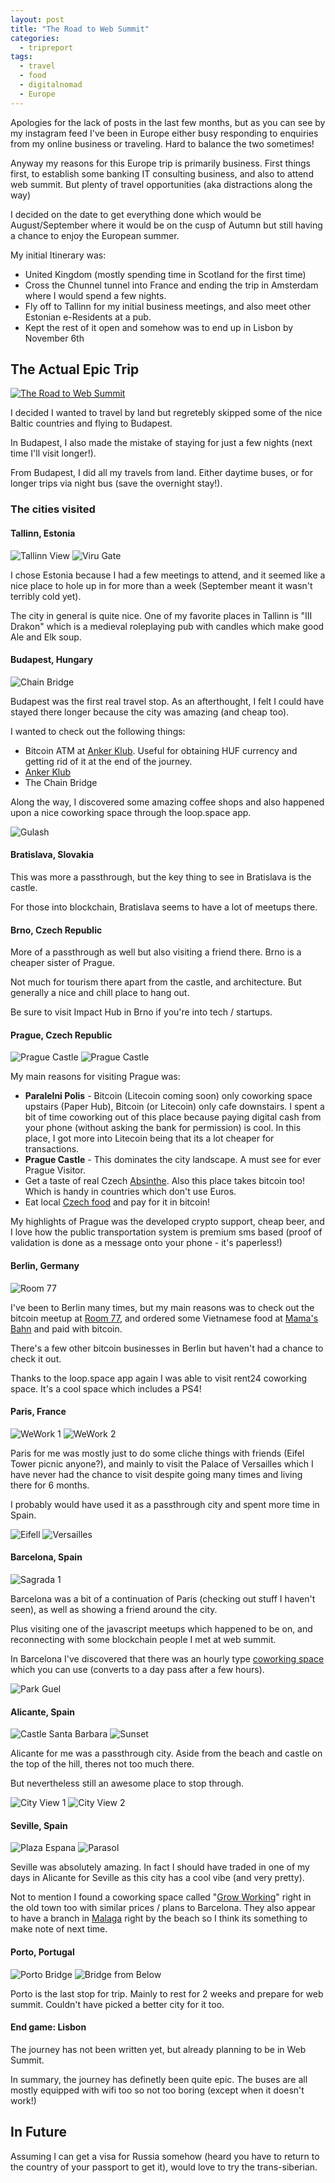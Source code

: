 ```yaml
---
layout: post
title: "The Road to Web Summit"
categories:
  - tripreport
tags:
  - travel
  - food
  - digitalnomad
  - Europe
---
```


Apologies for the lack of posts in the last few months, but as you can see by my instagram feed I've been in Europe either busy responding to enquiries from my online business or traveling. Hard to balance the two sometimes!

Anyway my reasons for this Europe trip is primarily business. First things first, to establish some banking IT consulting business, and also to attend web summit. But plenty of travel opportunities (aka distractions along the way)

I decided on the date to get everything done which would be August/September where it would be on the cusp of Autumn but still having a chance to enjoy the European summer.

My initial Itinerary was:

* United Kingdom (mostly spending time in Scotland for the first time)
* Cross the Chunnel tunnel into France and ending the trip in Amsterdam where I would spend a few nights.
* Fly off to Tallinn for my initial business meetings, and also meet other Estonian e-Residents at a pub.
* Kept the rest of it open and somehow was to end up in Lisbon by November 6th

## The Actual Epic Trip

[![The Road to Web Summit](https://images.itinerantfoodie.com/uploads/the-road-to-websummit-2017/road-to-web-summit.png)](https://s3.amazonaws.com/incoming.itinerantfoodie.com/uploads/the-road-to-websummit-2017/road-to-web-summit.png)

I decided I wanted to travel by land but regretebly skipped some of the nice Baltic countries and flying to Budapest.

In Budapest, I also made the mistake of staying for just a few nights (next time I'll visit longer!).

From Budapest, I did all my travels from land. Either daytime buses, or for longer trips via night bus (save the overnight stay!).

### The cities visited

#### Tallinn, Estonia

![Tallinn View](https://s3.amazonaws.com/images.itinerantfoodie.com/uploads/the-/road-to-websummit-2017/IMG_2758.png)
![Viru Gate](https://s3.amazonaws.com/images.itinerantfoodie.com/uploads/the-/road-to-websummit-2017/IMG_2832.png)

I chose Estonia because I had a few meetings to attend, and it seemed like a nice place to hole up in for more than a week (September meant it wasn't terribly cold yet).

The city in general is quite nice. One of my favorite places in Tallinn is "III Drakon" which is a medieval roleplaying pub with candles which make good Ale and Elk soup.

#### Budapest, Hungary

![Chain Bridge](https://s3.amazonaws.com/images.itinerantfoodie.com/uploads/the-road-to-websummit-2017/IMG_2919.png)

Budapest was the first real travel stop. As an afterthought, I felt I could have stayed there longer because the city was amazing (and cheap too).

I wanted to check out the following things:

* Bitcoin ATM at [Anker Klub](https://www.facebook.com/ankerklub/). Useful for obtaining HUF currency and getting rid of it at the end of the journey.
* [Anker Klub](https://www.facebook.com/ankerklub/)
* The Chain Bridge

Along the way, I discovered some amazing coffee shops and also happened upon a nice coworking space through the loop.space app.

![Gulash](https://s3.amazonaws.com/images.itinerantfoodie.com/uploads/the-road-to-websummit-2017/IMG_2933.png)

#### Bratislava, Slovakia

This was more a passthrough, but the key thing to see in Bratislava is the castle.

For those into blockchain, Bratislava seems to have a lot of meetups there.

#### Brno, Czech Republic

More of a passthrough as well but also visiting a friend there. Brno is a cheaper sister of Prague.

Not much for tourism there apart from the castle, and architecture. But generally a nice and chill place to hang out.

Be sure to visit Impact Hub in Brno if you're into tech / startups.

#### Prague, Czech Republic

![Prague Castle](https://s3.amazonaws.com/images.itinerantfoodie.com/uploads/the-road-to-websummit-2017/IMG_3212.png)
![Prague Castle](https://s3.amazonaws.com/images.itinerantfoodie.com/uploads/the-road-to-websummit-2017/IMG_3256.png)

My main reasons for visiting Prague was:

* **Paralelni Polis** - Bitcoin (Litecoin coming soon) only coworking space upstairs (Paper Hub), Bitcoin (or Litecoin) only cafe downstairs. I spent a bit of time coworking out of this place because paying digital cash from your phone (without asking the bank for permission) is cool. In this place, I got more into Litecoin being that its a lot cheaper for transactions.
* **Prague Castle** - This dominates the city landscape. A must see for ever Prague Visitor.
* Get a taste of real Czech [Absinthe](https://foursquare.com/v/absintherie/4bd6daff4e32d13ab12ec380). Also this place takes bitcoin too! Which is handy in countries which don't use Euros.
* Eat local [Czech food](https://foursquare.com/v/zapomenut%C3%BD-%C4%8Das/4b802151f964a520ee5430e3) and pay for it in bitcoin!

My highlights of Prague was the developed crypto support, cheap beer, and I love how the public transportation system is premium sms based (proof of validation is done as a message onto your phone - it's paperless!)

####  Berlin, Germany

![Room 77](https://s3.amazonaws.com/images.itinerantfoodie.com/uploads/the-road-to-websummit-2017/IMG_3243.png)

I've been to Berlin many times, but my main reasons was to check out the bitcoin meetup at [Room 77](http://www.room77.de/), and ordered some Vietnamese food at [Mama's Bahn](https://www.facebook.com/mamasbanh/) and paid with bitcoin.

There's a few other bitcoin businesses in Berlin but haven't had a chance to check it out.

Thanks to the loop.space app again I was able to visit rent24 coworking space. It's a cool space which includes a PS4!

#### Paris, France

![WeWork 1](https://s3.amazonaws.com/images.itinerantfoodie.com/uploads/the-road-to-websummit-2017/IMG_3339.png)
![WeWork 2](https://s3.amazonaws.com/images.itinerantfoodie.com/uploads/the-road-to-websummit-2017/IMG_3335.png)

Paris for me was mostly just to do some cliche things with friends (Eifel Tower picnic anyone?), and mainly to visit the Palace of Versailles which I have never had the chance to visit despite going many times and living there for 6 months.

I probably would have used it as a passthrough city and spent more time in Spain.

![Eifell](https://s3.amazonaws.com/images.itinerantfoodie.com/uploads/the-road-to-websummit-2017/IMG_3433.png)
![Versailles](https://s3.amazonaws.com/images.itinerantfoodie.com/uploads/the-road-to-websummit-2017/IMG_3418.png)

#### Barcelona, Spain

![Sagrada 1](https://s3.amazonaws.com/images.itinerantfoodie.com/uploads/the-road-to-websummit-2017/IMG_3564.png)

Barcelona was a bit of a continuation of Paris (checking out stuff I haven't seen), as well as showing a friend around the city.

Plus visiting one of the javascript meetups which happened to be on, and reconnecting with some blockchain people I met at web summit.

In Barcelona I've discovered that there was an hourly type [coworking space](https://foursquare.com/v/coco-coffice-coworking-caf%C3%A9/578a5373498ebb9e0403c7f2) which you can use (converts to a day pass after a few hours).

![Park Guel](https://s3.amazonaws.com/images.itinerantfoodie.com/uploads/the-road-to-websummit-2017/IMG_3578.png)

#### Alicante, Spain

![Castle Santa Barbara](https://s3.amazonaws.com/images.itinerantfoodie.com/uploads/the-road-to-websummit-2017/IMG_3667.png)
![Sunset](https://s3.amazonaws.com/images.itinerantfoodie.com/uploads/the-road-to-websummit-2017/IMG_3670.png)

Alicante for me was a passthrough city. Aside from the beach and castle on the top of the hill, theres not too much there.

But nevertheless still an awesome place to stop through.

![City View 1](https://s3.amazonaws.com/images.itinerantfoodie.com/uploads/the-road-to-websummit-2017/IMG_3684.png)
![City View 2](https://s3.amazonaws.com/images.itinerantfoodie.com/uploads/the-road-to-websummit-2017/IMG_3692.png)

#### Seville, Spain

![Plaza Espana](https://s3.amazonaws.com/images.itinerantfoodie.com/uploads/the-road-to-websummit-2017/IMG_3771.png)
![Parasol](https://s3.amazonaws.com/images.itinerantfoodie.com/uploads/the-road-to-websummit-2017/IMG_3855.png)

Seville was absolutely amazing. In fact I should have traded in one of my days in Alicante for Seville as this city has a cool vibe (and very pretty).

Not to mention I found a coworking space called "[Grow Working](https://www.facebook.com/Grow-Working-1832869860365710/)" right in the old town too with similar prices / plans to Barcelona. They also appear to have a branch in [Malaga](https://www.facebook.com/growworking/) right by the beach so I think its something to make note of next time.

#### Porto, Portugal

![Porto Bridge](https://s3.amazonaws.com/images.itinerantfoodie.com/uploads/the-road-to-websummit-2017/IMG_3881.png)
![Bridge from Below](https://s3.amazonaws.com/images.itinerantfoodie.com/uploads/the-road-to-websummit-2017/IMG_3929.png)

Porto is the last stop for trip. Mainly to rest for 2 weeks and prepare for web summit. Couldn't have picked a better city for it too.

#### End game: Lisbon

The journey has not been written yet, but already planning to be in Web Summit.

In summary, the journey has definetly been quite epic. The buses are all mostly equipped with wifi too so not too boring (except when it doesn't work!)

## In Future

Assuming I can get a visa for Russia somehow (heard you have to return to the country of your passport to get it), would love to try the trans-siberian.
